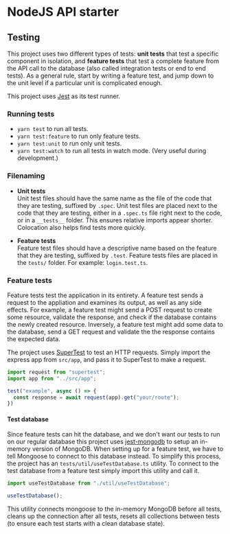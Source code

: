 # NodeJS API starter

## Testing

This project uses two different types of tests: **unit tests** that test a specific component in isolation, and **feature tests** that test a complete feature from the API call to the database (also called integration tests or end to end tests). As a general rule, start by writing a feature test, and jump down to the unit level if a particular unit is complicated enough.

This project uses [Jest](https://jestjs.io) as its test runner.

### Running tests

- `yarn test` to run all tests.
- `yarn test:feature` to run only feature tests.
- `yarn test:unit` to run only unit tests.
- `yarn test:watch` to run all tests in watch mode. (Very useful during development.)


### Filenaming

- **Unit tests**  
Unit test files should have the same name as the file of the code that they are testing, suffixed by `.spec`. Unit test files are placed next to the code that they are testing, either in a `.spec.ts` file right next to the code, or in a `__tests__` folder. This ensures relative imports appear shorter. Colocation also helps find tests more quickly.

- **Feature tests**  
Feature test files should have a descriptive name based on the feature that they are testing, suffixed by `.test`. Feature tests files are placed in the `tests/` folder. For example: `login.test.ts`.


### Feature tests

Feature tests test the application in its entirety. A feature test sends a request to the appliation and examines its output, as well as any side effects. For example, a feature test might send a POST request to create some resource, validate the response, and check if the database contains the newly created resource. Inversely, a feature test might add some data to the database, send a GET request and validate the the response contains the expected data.

The project uses [SuperTest](https://github.com/visionmedia/supertest) to test an HTTP requests. Simply import the express app from `src/app`, and pass it to SuperTest to make a request.

```ts
import request from "supertest";
import app from "../src/app";

test("example", async () => {
  const response = await request(app).get("your/route");
})
```

#### Test database

Since feature tests can hit the database, and we don't want our tests to run on our regular database this project uses [jest-mongodb](https://github.com/shelfio/jest-mongodb) to setup an in-memory version of MongoDB. When setting up for a feature test, we have to tell Mongoose to connect to this database instead. To simplify this process, the project has an `tests/util/useTestDatabase.ts` utility. To connect to the test database from a feature test simply import this utility and call it.

```ts
import useTestDatabase from "./util/useTestDatabase";

useTestDatabase();
```

This utility connects mongoose to the in-memory MongoDB before all tests, cleans up the connection after all tests, resets all collections between tests (to ensure each test starts with a clean database state).
